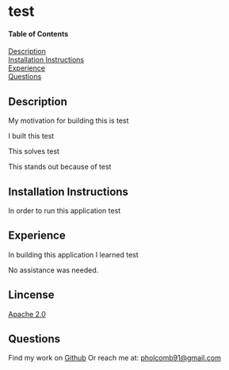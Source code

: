 # test

#### Table of Contents
[Description](#description)  
[Installation Instructions](#installation-instructions)  
[Experience](#experience)  
[Questions](#questions)  

## Description

My motivation for building this is test

I built this test

This solves test

This stands out because of test

## Installation Instructions

In order to run this application test

## Experience

In building this application I learned test

No assistance was needed. [](https://github.com/)

## Lincense

[Apache 2.0](https://www.apache.org/licenses/LICENSE-2.0)

## Questions

Find my work on [Github](https://github.com/pholcomb91)
Or reach me at: pholcomb91@gmail.com
